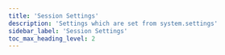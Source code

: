 ```yaml
---
title: 'Session Settings'
description: 'Settings which are set from system.settings'
sidebar_label: 'Session Settings'
toc_max_heading_level: 2
--- 
```


<!--Do not edit – this file is autogenerated-->

